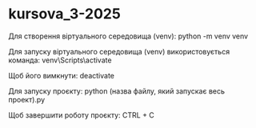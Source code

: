 # kursova_3-2025

Для створення віртуального середовища (venv):
python -m venv venv

Для запуску віртуального середовища (venv) використовується команда:
  venv\Scripts\activate
  
Щоб його вимкнути: 
  deactivate
  
Для запуску проєкту:
  python (назва файлу, який запускає весь проект).py
  
Щоб завершити роботу проєкту:
  CTRL + C
